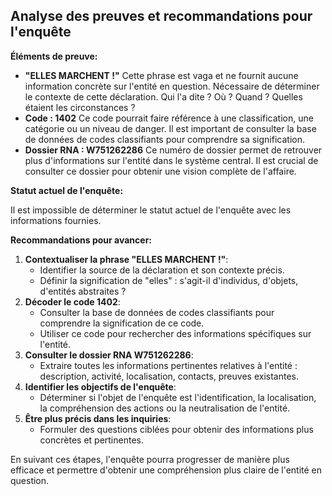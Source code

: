 ## Analyse des preuves et recommandations pour l'enquête

**Éléments de preuve:**

* **"ELLES MARCHENT !"** Cette phrase est vaga et ne fournit aucune information concrète sur l'entité en question. Nécessaire de déterminer le contexte de cette déclaration. Qui l'a dite ? Où ? Quand ? Quelles étaient les circonstances ?
* **Code : 1402**  Ce code pourrait faire référence à une classification, une catégorie ou un niveau de danger.  Il est important de consulter la base de données de codes classifiants pour comprendre sa signification.
* **Dossier RNA : W751262286** Ce numéro de dossier permet de retrouver plus d'informations sur l'entité dans le système central. Il est crucial de consulter ce dossier pour obtenir une vision complète de l'affaire.

**Statut actuel de l'enquête:**

Il est impossible de déterminer le statut actuel de l'enquête avec les informations fournies. 

**Recommandations pour avancer:**

1. **Contextualiser la phrase "ELLES MARCHENT !"**: 
     * Identifier la source de la déclaration et son contexte précis.
     * Définir la signification de "elles" : s'agit-il d'individus, d'objets, d'entités abstraites ?
2. **Décoder le code 1402**: 
     * Consulter la base de données de codes classifiants pour comprendre la signification de ce code. 
     * Utiliser ce code pour rechercher des informations spécifiques sur l'entité.
3. **Consulter le dossier RNA W751262286**: 
     * Extraire toutes les informations pertinentes relatives à l'entité : description, activité, localisation, contacts, preuves existantes.
4. **Identifier les objectifs de l'enquête**: 
     * Déterminer si l'objet de l'enquête est l'identification, la localisation, la compréhension des actions ou la neutralisation de l'entité. 
5. **Être plus précis dans les inquiries**: 
     *  Formuler des questions ciblées pour obtenir des informations plus concrètes et pertinentes.


En suivant ces étapes, l'enquête pourra progresser de manière plus efficace et permettre d'obtenir une compréhension plus claire de l'entité en question. 

